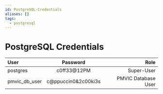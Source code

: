 ```yaml
---
id: PostgreSQL-Credentials
aliases: []
tags:
  - postgresql
---
```


# PostgreSQL Credentials

| **User**      |    **Password**     |            **Role** |
| :------------ | :-----------------: | ------------------: |
| postgres      |     c0ff33@12PM     |          Super-User |
| pmvic_db_user | c@ppuccin0&2c00ki3s | PMVIC Database User |
